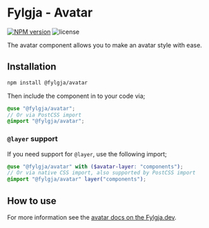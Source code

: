 # Fylgja - Avatar

[![NPM version](https://img.shields.io/npm/v/@fylgja/avatar)](https://www.npmjs.org/package/@fylgja/avatar)
![license](https://img.shields.io/github/license/fylgja/fylgja)

The avatar component allows you to make an avatar style with ease.

## Installation

```bash
npm install @fylgja/avatar
```

Then include the component in to your code via;

```scss
@use "@fylgja/avatar";
// Or via PostCSS import
@import "@fylgja/avatar";
```

### `@layer` support

If you need support for `@layer`,
use the following import;

```scss
@use "@fylgja/avatar" with ($avatar-layer: "components");
// Or via native CSS import, also supported by PostCSS import
@import "@fylgja/avatar" layer("components");
```

## How to use

For more information see the [avatar docs on the Fylgja.dev](https://fylgja.dev/components/avatar/).
